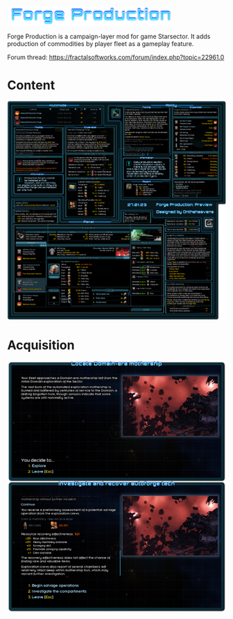 ![Title](https://raw.githubusercontent.com/Ontheheavens/Forge-Production/main/images/Title.png)

Forge Production is a campaign-layer mod for game Starsector. It adds production of commodities by player fleet as a gameplay feature.

Forum thread: https://fractalsoftworks.com/forum/index.php?topic=22961.0

# Content

![Preview](https://raw.githubusercontent.com/Ontheheavens/Forge-Production/main/images/Content%20Preview.png)

# Acquisition

![Title](https://raw.githubusercontent.com/Ontheheavens/Forge-Production/main/images/Acquisition.png)
